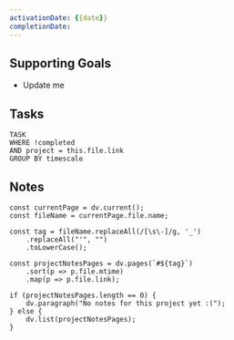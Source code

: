 ```yaml
---
activationDate: {{date}}
completionDate:
---
```


## Supporting Goals
* Update me

## Tasks 
```dataview
TASK
WHERE !completed
AND project = this.file.link
GROUP BY timescale 
```

## Notes
```dataviewjs
const currentPage = dv.current();
const fileName = currentPage.file.name;

const tag = fileName.replaceAll(/[\s\-]/g, '_')
	.replaceAll("'", "")
	.toLowerCase();
	
const projectNotesPages = dv.pages(`#${tag}`)
	.sort(p => p.file.mtime)
	.map(p => p.file.link);

if (projectNotesPages.length == 0) {
	dv.paragraph("No notes for this project yet :(");
} else {
	dv.list(projectNotesPages);
}
```